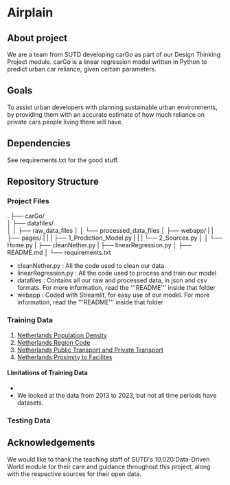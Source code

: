 # Airplain

## About project
We are a team from SUTD developing carGo as part of our Design Thinking Project module. carGo is a linear regression model written in Python to predict urban car reliance, given certain parameters.

## Goals
To assist urban developers with planning sustainable urban environments, by providing them with an accurate estimate of how much reliance on private cars people living there will have.

## Dependencies
See requirements.txt for the good stuff.

## Repository Structure
### Project Files
.
├── carGo/  
│   ├── datafiles/    
│   │   ├── raw_data_files
│   │   └── processed_data_files
│   ├── webapp/
|   |   ├── pages/
|   |   |   ├── 1_Prediction_Model.py
|   |   |   └── 2_Sources.py
│   │   └── Home.py
|   ├── cleanNether.py
|   ├── linearRegression.py
│   ├── README.md
│   └── requirements.txt

* cleanNether.py : All the code used to clean our data
* linearRegression.py : All the code used to process and train our model 
* datafiles : Contains all our raw and processed data, in json and csv formats. For more information, read the '''README''' inside that folder
* webapp : Coded with Streamlit, for easy use of our model. For more information, read the '''README''' inside that folder


### Training Data
1. [Netherlands Population Density](https://opendata.cbs.nl/statline/portal.html?_la=nl&_catalog=CBS&tableId=70072ned&_theme=246)
2. [Netherlands Region Code](https://opendata.cbs.nl/statline/#/CBS/nl/dataset/84929NED/table?dl=343E)
3. [Netherlands Public Transport and Private Transport](https://opendata.cbs.nl/statline/portal.html?_la=en&_catalog=CBS&tableId=84710ENG&_theme=1190)
4. [Netherlands Proximity to Facilites](https://opendata.cbs.nl/statline/#/CBS/en/dataset/85560ENG/table?ts=1754288993424)

#### Limitations of Training Data
- 
- We looked at the data from 2013 to 2023, but not all time periods have datasets.

### Testing Data


## Acknowledgements
We would like to thank the teaching staff of SUTD's 10.020:Data-Driven World module for their care and guidance throughout this project, along with the respective sources for their open data.